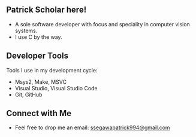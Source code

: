 ## Patrick Scholar here!
- A sole software developer with focus and speciality in computer vision systems.
- I use C by the way.
  
## **Developer Tools**
Tools I use in my development cycle:
- Msys2, Make, MSVC
- Visual Studio, Visual Studio Code
- Git, GitHub 

## **Connect with Me**
- Feel free to drop me an email: ssegawapatrick994@gmail.com

